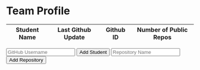 <html>
    <body>
        <h1 class="text-center m-5 text-success">Team Profile</h1>
        <div class="table-responsive mx-5">
            <table id="table-container" class="table table-hover table-bordered border-secondary mb-5">
                <thead>
                    <tr>
                        <th scope="col"> Student Name </th>
                        <th scope="col"> Last Github Update </th>
                        <th scope="col"> Github ID </th>
                        <th scope="col"> Number of Public Repos </th>
                    </tr>
                </thead>
                <tbody class="table-group-divider" id="students">
                </tbody>
            </table>
        </div>
        <div>
            <input type="text" id="username" placeholder="GitHub Username">
            <button onclick="addStudent()">Add Student</button>
            <input type="text" id="repo" placeholder="Repository Name">
            <button onclick="addRepo()">Add Repository</button>
        </div>
        <script src="config.js"></script>
        <script>
            function addStudent() {
                var tableBody = document.getElementById('students');
                var userNameInput = document.getElementById("username");
                var newRow = tableBody.insertRow();
                var studentNameCell = newRow.insertCell();
                studentNameCell.textContent = " ";
                var lastUpdateCell = newRow.insertCell();
                lastUpdateCell.textContent = " ";
                var userNameCell = newRow.insertCell();
                userNameCell.textContent = userNameInput.value;
                var totalReposCell = newRow.insertCell();
                totalReposCell.textContent = "0";
                var fetchCommitsButton = document.createElement('button');
                fetchCommitsButton.textContent = 'Fetch Data';
                fetchCommitsButton.onclick = function() {
                    fetchGitData(userNameInput.value, studentNameCell, totalReposCell, lastUpdateCell);
                };
                var buttonCell = newRow.insertCell();
                buttonCell.appendChild(fetchCommitsButton);
                userNameInput.value = '';
            }
            function addRepo(){
                var repoNameInput = document.getElementById("repo")
                var repoName = repoNameInput.value;
                var tableHeader = document.querySelector('#table-container thead tr');
                var newHeaderCell = document.createElement('th');
                newHeaderCell.textContent = repoName;
                tableHeader.appendChild(newHeaderCell);
                var tableBody = document.getElementById('students');
                var rows = tableBody.getElementsByTagName('tr');
                for (var i = 0; i < rows.length; i++) {
                    var newRepoCell = rows[i].insertCell();
                    newRepoCell.textContent = " ";
                }
            }
            function fetchGitData(username, studentCell, reposCell, lastUpdateCell) {
                const url = `https://api.github.com/users/${username}`;
                fetch(url)
                    .then(response => response.json())
                    .then(data => {
                        reposCell.textContent = data.public_repos;
                        studentCell.textContent = data.name;
                        lastUpdateCell.textContent = data.updated_at;
                    })
                    .catch(error => console.error(error));
                const repoName = document.getElementById("repo").value;
                if (repoName !== '') {		
                    fetch(`https://api.github.com/repos/${username}/${repoName}/commits`)
                        .then(response => response.json())
                        .then(repoData => {
                            const totalCommits = repoData.length;
                            var tableBody = document.getElementById('students');
                            var rows = tableBody.getElementsByTagName('tr');
                            var commitsIndex = Array.from(rows[0].children).length - 1;
                            for (var i = 0; i < rows.length; i++) {
                                var repoCommitsCell = rows[i].insertCell(commitsIndex);
                                repoCommitsCell.textContent = totalCommits;
                            }
                        })
                        .catch(error => console.error(error));
                }
            }
        </script>
    </body>
</html>
